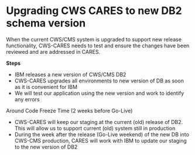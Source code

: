 # Upgrading CWS CARES to new DB2 schema version

When the current CWS/CMS system is upgraded to support new release functionality, CWS-CARES needs to test and ensure the changes have been reviewed and are addressed in CARES. 
 
**Steps**
+ IBM releases a new version of CWS/CMS DB2
+ CWS-CARES upgrades all environments to new version of DB as soon as it is convenient for IBM 
+ We will test our application using the new version and work to identify any errors

Around Code Freeze Time (2 weeks before Go-Live)
+ CWS-CARES will keep our staging at the current (old) release of DB2. This will allow us to support current (old) system still in production 
+ During the week after the release (Go-Live weekend) of the new DB into CWS-CMS production, CARES will work with IBM to update our staging to the new version of DB2
